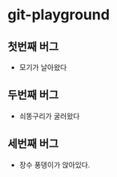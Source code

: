 # git-playground


## 첫번째 버그
 - 모기가 날아왔다

 
## 두번째 버그

  - 쇠똥구리가 굴러왔다
  
## 세번째 버그
  - 장수 풍뎅이가 앉아있다.